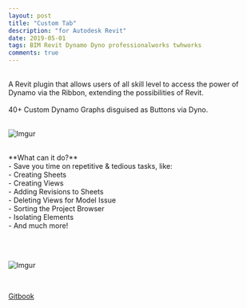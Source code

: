 ```yaml
---
layout: post
title: "Custom Tab"
description: "for Autodesk Revit"
date: 2019-05-01
tags: BIM Revit Dynamo Dyno professionalworks twhworks
comments: true
---
```

<br>
A Revit plugin that allows users of all skill level to access the power of Dynamo via the Ribbon, extending the possibilities of Revit.
<br><br>
40+ Custom Dynamo Graphs disguised as Buttons via Dyno.
<br><br>

![Imgur](https://i.imgur.com/X5nylig.png) 

<br>
**What can it do?**
<br> - Save you time on repetitive & tedious tasks, like: 
<br> - Creating Sheets
<br> - Creating Views
<br> - Adding Revisions to Sheets
<br> - Deleting Views for Model Issue
<br> - Sorting the Project Browser
<br> - Isolating Elements
<br> - And much more!

<br><br>

![Imgur](https://i.imgur.com/DhCtAGY.gif)

<br>

[Gitbook](https://bates-smart.gitbook.io/bates-smart-tab/)
<br><br>
